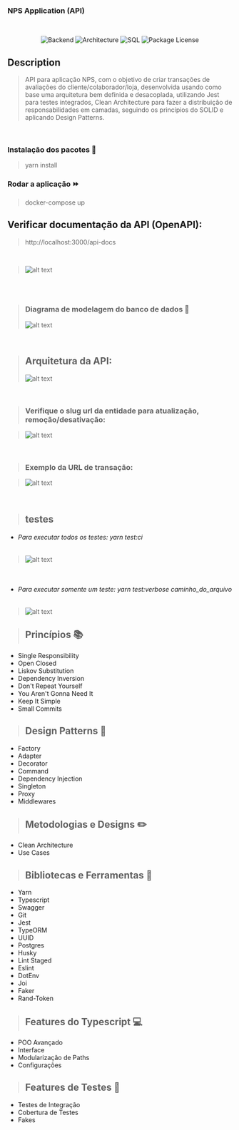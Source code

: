 ### NPS Application (API)
<br/>

<p align="center">

  <img alt="Backend" src="https://img.shields.io/badge/Back--End-TypeScript-blue" />

  <img alt="Architecture" src="https://img.shields.io/badge/Architecture-DDD%20%26%20Clean%20architecture-brightgreen" />

  <img alt="SQL" src="https://img.shields.io/badge/SQL-PosgreSQL-blue" />

  <img src="https://img.shields.io/npm/l/@nestjs/core.svg" alt="Package License" />

</p>

## Description

> API para aplicação NPS, com o objetivo de criar transações de avaliações do cliente/colaborador/loja, desenvolvida usando como base uma arquitetura bem definida e desacoplada, utilizando Jest para testes integrados, Clean Architecture para fazer a distribuição de responsabilidades em camadas, seguindo os princípios do SOLID e aplicando Design Patterns.
<br />

### Instalação dos pacotes :wrench:

> yarn install

### Rodar a aplicação :fast_forward:

> docker-compose up

## Verificar documentação da API (OpenAPI):

> http://localhost:3000/api-docs
<br />

> ![alt text](./documentation/open-api/swagger-nps.gif)

<br /><br/>

> ### Diagrama de modelagem do banco de dados :page_facing_up:
>
> ![alt text](./documentation/img/diagram.png)

<br />

> ## Arquitetura da API:
> ![alt text](./documentation/img/clean-architecture.jpg)

<br />

> ### Verifique o slug url da entidade para atualização, remoção/desativação:

> ![alt text](./documentation/insomnia/img/slug-urls-environment.jpg)

<br />

> ### Exemplo da URL de transação:

> ![alt text](./documentation/insomnia/img/transaction-example-slugs-url.jpg)

<br />

> ## testes

- ###### Para executar todos os testes: yarn test:ci

> ![alt text](./documentation/jest/gif/test-coverage.gif)

<br />

- ###### Para executar somente um teste: yarn test:verbose caminho_do_arquivo

> ![alt text](./documentation/jest/img/unit-test.png)


> ## Princípios :books:

- Single Responsibility
- Open Closed
- Liskov Substitution
- Dependency Inversion
- Don't Repeat Yourself
- You Aren't Gonna Need It
- Keep It Simple
- Small Commits

> ## Design Patterns :triangular_ruler:

- Factory
- Adapter
- Decorator
- Command
- Dependency Injection
- Singleton
- Proxy
- Middlewares

> ## Metodologias e Designs :pencil2:

- Clean Architecture
- Use Cases

> ## Bibliotecas e Ferramentas :wrench:

- Yarn
- Typescript
- Swagger
- Git
- Jest
- TypeORM
- UUID
- Postgres
- Husky
- Lint Staged
- Eslint
- DotEnv
- Joi
- Faker
- Rand-Token

> ## Features do Typescript :computer:

- POO Avançado
- Interface
- Modularização de Paths
- Configurações

> ## Features de Testes :mag_right:

- Testes de Integração
- Cobertura de Testes
- Fakes
